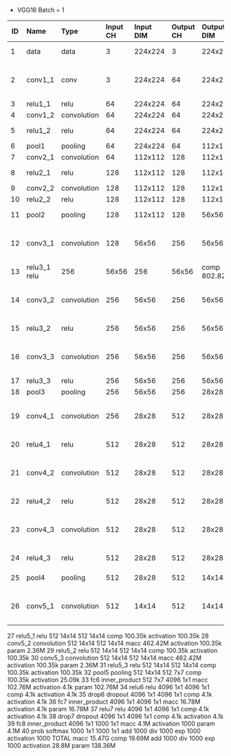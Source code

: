 * VGG16 Batch = 1

| ID | Name | Type | Input CH | Input DIM | Output CH | Output DIM | OPS | Mem |
| -- | :--- | :--- | :--- | :--- | :--- |:--- | :--- | :--- | 
| 1	| data	| data		| 3	| 224x224	| 3	| 224x224		| | activation 	150.53k | 
| 2	| conv1_1	| conv | 		3	| 224x224	| 64	| 224x224	| macc	86.7M | activation	3.21M<br>param	1.79k | 
| 3	| relu1_1	| relu		| 64	| 224x224	| 64	| 224x224	| comp	| 3.21M | activation	3.21M | 
| 4	| conv1_2	| convolution	| 	64	| 224x224	| 64	| 224x224	| macc	| 1.85G | activation	3.21M<br>param	36.93k | 
| 5	| relu1_2	| relu | 64	| 224x224	| 64	| 224x224	| comp	3.21M | 	activation	3.21M | 
| 6	| pool1	| pooling	| 	64	| 224x224	| 64	| 112x112	| comp	| 3.21M | activation	802.82k | 
| 7	| conv2_1	| convolution	| 	64	| 112x112	| 128	| 112x112 | macc	| 924.84M | activation	1.61M<br>param	73.86k | 
| 8	| relu2_1	| relu		| 128	| 112x112	| 128	| 112x112	| comp	1.61M | 	activation	1.61M | 
| 9	| conv2_2	| convolution	| 	128	| 112x112	| 128	| 112x112	| macc	| 1.85G | activation	1.61M<br>param	147.58k | 
| 10| relu2_2	| relu	| 	128	| 112x112	| 128	| 112x112	| comp	| 1.61M	| activation	1.61M | 
| 11| 	pool2	| pooling	| 	128	| 112x112	| 128	| 56x56	| comp	1.61M | activation	401.41k | 
| 12	| conv3_1	| convolution	| 128	| 56x56	| 256	| 56x56	| macc	924.84M | activation	802.82k<br>param	295.17k | 
| 13	| relu3_1	relu	| 	256	| 56x56	| 256	| 56x56	| comp	802.82k | activation	802.82k | 
| 14	| conv3_2	| convolution	| 256	| 56x56	| 256	| 56x56	| macc	1.85G | activation	802.82k<br>param	590.08k | 
| 15	| relu3_2	| relu | 256	| 56x56	| 256	| 56x56	| comp	802.82k | activation	802.82k | 
| 16	| conv3_3	| convolution		| 256	| 56x56	| 256	| 56x56	| macc	1.85G | activation	802.82k<br>param	590.08k | 
| 17	| relu3_3	| relu		| 256	| 56x56	| 256	| 56x56	| comp	| 802.82k | activation	802.82k | 
| 18	| pool3	| pooling		| 256	| 56x56	| 256	| 28x28	| comp	| 802.82k | activation	200.7k | 
| 19	| conv4_1	| convolution		| 256	| 28x28	| 512	| 28x28	| macc	924.84M | activation	401.41k<br>param	1.18M | 
| 20	| relu4_1	| relu		| 512	| 28x28	| 512	| 28x28	| comp	401.41k | activation	401.41k | 
| 21	| conv4_2	| convolution	| 	512	| 28x28	| 512	| 28x28	| macc	1.85G | activation	401.41k<br>param	2.36M | 
| 22	| relu4_2	| relu	| 	512	| 28x28	| 512	| 28x28	| comp	401.41k | activation	401.41k | 
| 23	| conv4_3	| convolution	| 	512	| 28x28	| 512	| 28x28	| macc	1.85G | activation 401.41k<br>param	2.36M | 
| 24	| relu4_3 | relu	| 512	| 28x28	| 512	| 28x28	| comp	401.41k | activation	401.41k | 
| 25	| pool4	| pooling	| 512	| 28x28	| 512	| 14x14	| comp	401.41k | activation	100.35k | 
| 26	| conv5_1 | convolution | 512	| 14x14	| 512	| 14x14	| macc	462.42M | activation	100.35k<br>param 2.36M | 


27	relu5_1	relu		512	14x14	512	14x14	comp	100.35k
	activation	100.35k
28	conv5_2	convolution		512	14x14	512	14x14	macc	462.42M
	activation	100.35k
param	2.36M
29	relu5_2	relu		512	14x14	512	14x14	comp	100.35k
	activation	100.35k
30	conv5_3	convolution		512	14x14	512	14x14	macc	462.42M
	activation	100.35k
param	2.36M
31	relu5_3	relu		512	14x14	512	14x14	comp	100.35k
	activation	100.35k
32	pool5	pooling		512	14x14	512	7x7	comp	100.35k
	activation	25.09k
33	fc6	inner_product		512	7x7	4096	1x1	macc	102.76M
	activation	4.1k
param	102.76M
34	relu6	relu		4096	1x1	4096	1x1	comp	4.1k
	activation	4.1k
35	drop6	dropout		4096	1x1	4096	1x1	comp	4.1k
	activation	4.1k
36	fc7	inner_product		4096	1x1	4096	1x1	macc	16.78M
	activation	4.1k
param	16.78M
37	relu7	relu		4096	1x1	4096	1x1	comp	4.1k
	activation	4.1k
38	drop7	dropout		4096	1x1	4096	1x1	comp	4.1k
	activation	4.1k
39	fc8	inner_product		4096	1x1	1000	1x1	macc	4.1M
	activation	1000
param	4.1M
40	prob	softmax		1000	1x1	1000	1x1	add	1000
div	1000
exp	1000
	activation	1000
	TOTAL							macc	15.47G
comp	19.69M
add	1000
div	1000
exp	1000
	activation	28.8M
param	138.36M
